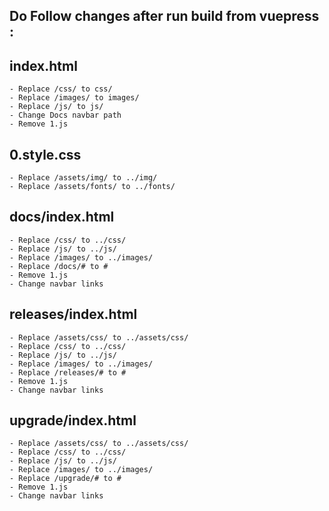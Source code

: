 ## Do Follow changes after run build from vuepress :

## index.html

    - Replace /css/ to css/
    - Replace /images/ to images/
    - Replace /js/ to js/
    - Change Docs navbar path
    - Remove 1.js

## 0.style.css

    - Replace /assets/img/ to ../img/
    - Replace /assets/fonts/ to ../fonts/

## docs/index.html

    - Replace /css/ to ../css/ 
    - Replace /js/ to ../js/ 
    - Replace /images/ to ../images/ 
    - Replace /docs/# to #
    - Remove 1.js
    - Change navbar links

## releases/index.html

    - Replace /assets/css/ to ../assets/css/
    - Replace /css/ to ../css/ 
    - Replace /js/ to ../js/ 
    - Replace /images/ to ../images/ 
    - Replace /releases/# to #
    - Remove 1.js
    - Change navbar links


## upgrade/index.html

    - Replace /assets/css/ to ../assets/css/
    - Replace /css/ to ../css/ 
    - Replace /js/ to ../js/ 
    - Replace /images/ to ../images/ 
    - Replace /upgrade/# to #
    - Remove 1.js
    - Change navbar links
